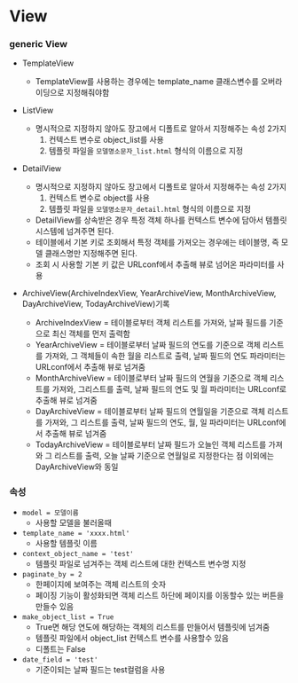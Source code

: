 # View

### generic View

+ TemplateView
	+ TemplateView를 사용하는 경우에는 template_name 클래스변수를 오버라이딩으로 지정해줘야함

+ ListView
	+ 명시적으로 지정하지 않아도 장고에서 디폴트로 알아서 지정해주는 속성 2가지
		1. 컨텍스트 변수로 object_list를 사용
		2. 템플릿 파일을 `모델명소문자_list.html` 형식의 이름으로 지정

+ DetailView
	+ 명시적으로 지정하지 않아도 장고에서 디폴트로 알아서 지정해주는 속성 2가지
		1. 컨텍스트 변수로 object를 사용
		2. 템플릿 파일을 `모델명소문자_detail.html` 형식의 이름으로 지정
	+ DetailView를 상속받은 경우 특정 객체 하나를 컨텍스트 변수에 담아서 템플릿 시스템에 넘겨주면 된다.
	+ 테이블에서 기본 키로 조회해서 특정 객체를 가져오는 경우에는 테이블명, 즉 모델 클래스명만 지정해주면 된다.
	+ 조회 시 사용할 기본 키 값은 URLconf에서 추출해 뷰로 넘어온 파라미터를 사용		

+ ArchiveView(ArchiveIndexView, YearArchiveView, MonthArchiveView, DayArchiveView, TodayArchiveView)기록
	+ ArchiveIndexView = 테이블로부터 객체 리스트를 가져와, 날짜 필드를 기준으로 최신 객체를 먼저 출력함
	+ YearArchiveView = 테이블로부터 날짜 필드의 연도를 기준으로 객체 리스트를 가져와, 그 객체들이 속한 월을 리스트로 출력, 날짜 필드의 연도 파라미터는 URLconf에서 추출해 뷰로 넘겨줌
	+ MonthArchiveView = 테이블로부터 날짜 필드의 연월을 기준으로 객체 리스트를 가져와, 그리스트를 출력, 날짜 필드의 연도 및 월 파라미터는 URLconf로 추출해 뷰로 넘겨줌
	+ DayArchiveView = 테이블로부터 날짜 필드의 연월일을 기준으로 객체 리스트를 가져와, 그 리스트를 출력, 날짜 필드의 연도, 월, 일 파라미터는 URLconf에서 추출해 뷰로 넘겨줌
	+ TodayArchiveView = 테이블로부터 날짜 필드가 오늘인 객체 리스트를 가져와 그 리스트를 출력, 오늘 날짜 기준으로 연월일로 지정한다는 점 이외에는 DayArchiveView와 동일




### 속성
+ `model = 모델이름`
	+ 사용할 모델을 불러올때
+ `template_name = 'xxxx.html'`
	+ 사용할 템플릿 이름
+ `context_object_name = 'test'`
	+ 템플릿 파일로 넘겨주는 객체 리스트에 대한 컨텍스트 변수명 지정
+ `paginate_by = 2`
	+ 한페이지에 보여주는 객체 리스트의 숫자
	+ 페이징 기능이 활성화되면 객체 리스트 하단에 페이지를 이동할수 있는 버튼을 만들수 있음
+ `make_object_list = True`
	+ True면  해당 연도에 해당하는 객체의 리스트를 만들어서 템플릿에 넘겨줌
	+ 템플릿 파일에서 object_list 컨텍스트 변수를 사용할수 있음
	+ 디폴트는 False
+ `date_field = 'test'`
	+ 기준이되는 날짜 필드는 test컬럼을 사용


	
	
	
	
	
	
	
	
	
	
	
	
	
	
	
	
	
	